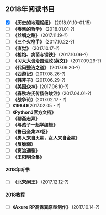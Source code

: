 ## 2018年阅读书目

- [x] **《历史的地理枢纽》** (2018.01.10-01.15)
- [ ] **《零售的哲学》** (2018.01.01-?)
- [ ] **《丝绸之路》** (2017.11.19-?)
- [ ] **《三个火枪手》** (2017.10.22-?)
- [ ] **《直觉》** (2017.10.17-?)
- [ ] **《枪炮、病菌与钢铁》** (2017.10.06-?)
- [ ] **《习大大谈治国理政(英文)》** (2017.09.29-?)
- [ ] **《代码整洁之道》** (2017.09.20-?)
- [ ] **《西游记》**(2017.08.26-?)
- [ ] **《韩非子》**(2017.06.29-?)
- [ ] **《美国众神》**(2017.06.10-?)
- [ ] **《春秋左氏传杨伯峻注》**(2017.04.01-?)
- [ ] **《战争论》**(2017.02.17 - ?)
- [ ] **《1984》**(2017.02.05 - ?)
- [ ] **《Python3官方文档》**
- [ ] **《聊斋志异》**
- [ ] **《与孩子一起学编辑》**
- [ ] **《鲁迅全集20卷》**
- [ ] **《男人来自火星，女人来自金星》**
- [ ] **《反脆弱》**
- [ ] **《资治通鉴》**
- [ ] **《王阳明全集》**

#### 2018年听书
- [ ] **《北宋闲王》** (2017.12.12-?)

#### 2018教程
- [ ] **《Axure RP高保真原型制作》** (2017.10.14-?)